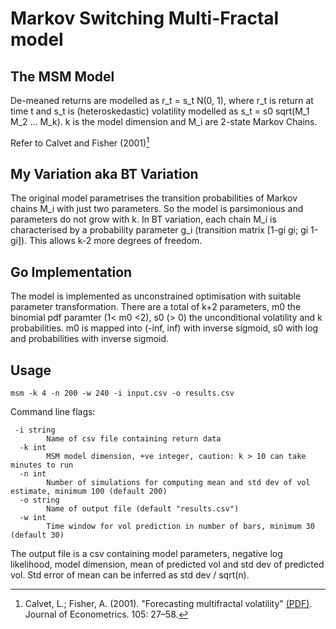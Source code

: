 # Markov Switching Multi-Fractal model

## The MSM Model
De-meaned returns are modelled as r_t = s_t N(0, 1), where r_t is return at time t and s_t is (heteroskedastic) volatility modelled as s_t = s0 sqrt(M_1 M_2 ... M_k). k is the model dimension and M_i are 2-state Markov Chains.

Refer to Calvet and Fisher (2001)[^1]

[^1]: Calvet, L.; Fisher, A. (2001). "Forecasting multifractal volatility" [(PDF)](https://archive.nyu.edu/bitstream/2451/26894/2/wpa99017.pdf). Journal of Econometrics. 105: 27–58.

## My Variation aka BT Variation
The original model parametrises the transition probabilities of Markov chains M_i with just two parameters. So the model is parsimonious and parameters do not grow with k. In BT variation, each chain M_i is characterised by a probability parameter g_i (transition matrix [1-gi gi; gi 1-gi]). This allows k-2 more degrees of freedom.

## Go Implementation
The model is implemented as unconstrained optimisation with suitable parameter transformation. There are a total of k+2 parameters, m0 the binomial pdf paramter (1< m0 <2), s0 (> 0) the unconditional volatility and k probabilities. m0 is mapped into (-inf, inf) with inverse sigmoid, s0 with log and probabilities with inverse sigmoid.

## Usage
```
msm -k 4 -n 200 -w 240 -i input.csv -o results.csv
```

Command line flags:

```
 -i string
    	Name of csv file containing return data
  -k int
    	MSM model dimension, +ve integer, caution: k > 10 can take minutes to run
  -n int
    	Number of simulations for computing mean and std dev of vol estimate, minimum 100 (default 200)
  -o string
    	Name of output file (default "results.csv")
  -w int
    	Time window for vol prediction in number of bars, minimum 30 (default 30)
```

The output file is a csv containing model parameters, negative log likelihood, model dimension, mean of predicted vol and std dev of predicted vol. Std error of mean can be inferred as std dev / sqrt(n).
